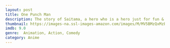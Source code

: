 ```yaml
---
layout: post
title: One Punch Man
description: The story of Saitama, a hero who is a hero just for fun & can defeat his enemies with a single punch.
thumbnail: https://images-na.ssl-images-amazon.com/images/M/MV5BMzQxMzE5NzM2NV5BMl5BanBnXkFtZTgwMDQ4NTUyNzE@._V1_QL50_SY1000_CR0,0,693,1000_AL_.jpg
imdb: 9.0
genre:  Animation, Action, Comedy
category: Anime
---
```

